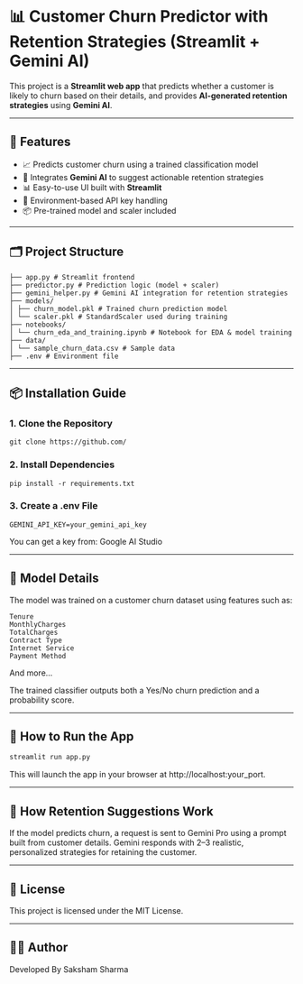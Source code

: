 # 📊 Customer Churn Predictor with Retention Strategies (Streamlit + Gemini AI)

This project is a **Streamlit web app** that predicts whether a customer is likely to churn based on their details, and provides **AI-generated retention strategies** using **Gemini AI**.

---

## 🚀 Features

- 📈 Predicts customer churn using a trained classification model
- 🧠 Integrates **Gemini AI** to suggest actionable retention strategies
- 📊 Easy-to-use UI built with **Streamlit**
- 🔐 Environment-based API key handling
- 📦 Pre-trained model and scaler included

---

## 🗂️ Project Structure
```
├── app.py # Streamlit frontend
├── predictor.py # Prediction logic (model + scaler)
├── gemini_helper.py # Gemini AI integration for retention strategies
├── models/
│ ├── churn_model.pkl # Trained churn prediction model
│ └── scaler.pkl # StandardScaler used during training
├── notebooks/
│ └── churn_eda_and_training.ipynb # Notebook for EDA & model training
├── data/
│ └── sample_churn_data.csv # Sample data 
├── .env # Environment file 
```

---

## 📦 Installation Guide
### 1. Clone the Repository
```
git clone https://github.com/
```
### 2. Install Dependencies
```
pip install -r requirements.txt
```
### 3. Create a .env File
```
GEMINI_API_KEY=your_gemini_api_key
```
You can get a key from: Google AI Studio

---

## 🧠 Model Details
The model was trained on a customer churn dataset using features such as:
```
Tenure
MonthlyCharges
TotalCharges
Contract Type
Internet Service
Payment Method
```
And more...

The trained classifier outputs both a Yes/No churn prediction and a probability score.

---

## 🧪 How to Run the App
```bash
streamlit run app.py
```
This will launch the app in your browser at http://localhost:your_port.

---

## 🤖 How Retention Suggestions Work
If the model predicts churn, a request is sent to Gemini Pro using a prompt built from customer details. Gemini responds with 2–3 realistic, personalized strategies for retaining the customer.

---

## 📄 License
This project is licensed under the MIT License.

---

## 👨‍💻 Author
Developed By Saksham Sharma

